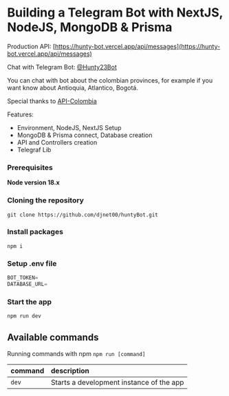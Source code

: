 # Building a Telegram Bot with  NextJS, NodeJS, MongoDB & Prisma

Production API: [https://hunty-bot.vercel.app/api/messages](https://hunty-bot.vercel.app/api/messages)

Chat with Telegram Bot: [@Hunty23Bot](https://t.me/Hunty23Bot)

You can chat with bot about the colombian provinces, for example if you want know about Antioquia, Atlantico, Bogotá.

Special thanks to [API-Colombia](https://api-colombia.com/)


Features:

- Environment, NodeJS, NextJS Setup
- MongoDB & Prisma connect, Database creation
- API and Controllers creation
- Telegraf Lib

### Prerequisites

**Node version 18.x**

### Cloning the repository

```shell
git clone https://github.com/djnet00/huntyBot.git
```

### Install packages

```shell
npm i
```

### Setup .env file


```js
BOT_TOKEN=
DATABASE_URL=
```

### Start the app

```shell
npm run dev
```

## Available commands

Running commands with npm `npm run [command]`

| command         | description                              |
| :-------------- | :--------------------------------------- |
| `dev`           | Starts a development instance of the app |
